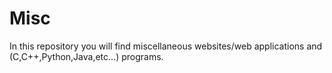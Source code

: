 # Misc

In this repository you will find miscellaneous websites/web applications and (C,C++,Python,Java,etc...) programs.
